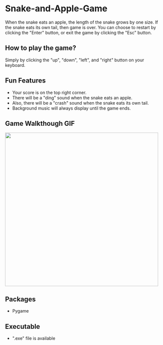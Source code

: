# Snake-and-Apple-Game

When the snake eats an apple, the length of the snake grows by one size. 
If the snake eats its own tail, then game is over. 
You can choose to restart by clicking the "Enter" button, or exit the game by clicking the "Esc" button. 

## How to play the game?

Simply by clicking the "up", "down", "left", and "right" button on your keyboard. 

## Fun Features

- Your score is on the top right corner. 
- There will be a "ding" sound when the snake eats an apple. 
- Also, there will be a "crash" sound when the snake eats its own tail. 
- Background music will always display until the game ends. 

## Game Walkthough GIF

<img src="" width=500><br>

## Packages

- Pygame

## Executable
- ".exe" file is available
